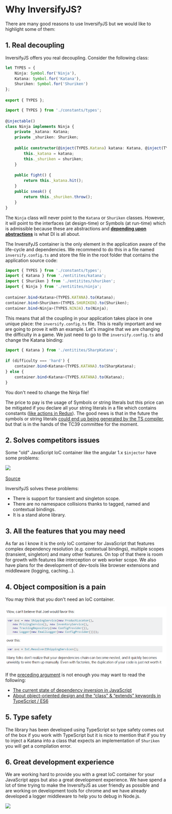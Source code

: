 # Why InversifyJS?

There are many good reasons to use InversifyJS but we would like to highlight some of them:

## 1. Real decoupling

InversifyJS offers you real decoupling. Consider the following class:

```ts
let TYPES = {
	Ninja: Symbol.for('Ninja'),
	Katana: Symbol.for('Katana'),
	Shuriken: Symbol.for('Shuriken')
};

export { TYPES };
```

```ts
import { TYPES } from './constants/types';

@injectable()
class Ninja implements Ninja {
	private _katana: Katana;
	private _shuriken: Shuriken;

	public constructor(@inject(TYPES.Katana) katana: Katana, @inject(TYPES.Shuriken) shuriken: Shuriken) {
		this._katana = katana;
		this._shuriken = shuriken;
	}

	public fight() {
		return this._katana.hit();
	}
	public sneak() {
		return this._shuriken.throw();
	}
}
```

The `Ninja` class will never point to the `Katana` or `Shuriken` classes. However,
it will point to the interfaces (at design-time) or Symbols (at run-time) which is
admissible because these are abstractions and
[**depending upon abstractions**](https://en.wikipedia.org/wiki/Dependency_inversion_principle)
is what DI is all about.

The InversifyJS container is the only element in the application aware of the life-cycle and dependencies.
We recommend to do this in a file named `inversify.config.ts` and store the file in the root folder
that contains the application source code:

```ts
import { TYPES } from './constants/types';
import { Katana } from './entitites/katana';
import { Shuriken } from './entitites/shuriken';
import { Ninja } from './entitites/ninja';

container.bind<Katana>(TYPES.KATANA).to(Katana);
container.bind<Shuriken>(TYPES.SHURIKEN).to(Shuriken);
container.bind<Ninja>(TYPES.NINJA).to(Ninja);
```

This means that all the coupling in your application takes place in one unique place: the `inversify.config.ts` file.
This is really important and we are going to prove it with an example.
Let's imagine that we are changing the difficulty in a game.
We just need to go to the `inversify.config.ts` and change the Katana binding:

```ts
import { Katana } from './entitites/SharpKatana';

if (difficulty === 'hard') {
	container.bind<Katana>(TYPES.KATANA).to(SharpKatana);
} else {
	container.bind<Katana>(TYPES.KATANA).to(Katana);
}
```

You don't need to change the Ninja file!

The price to pay is the usage of Symbols or string literals but this price can be mitigated if you declare all your
string literals in a file which contains constants
([like actions in Redux](https://github.com/reactjs/redux/blob/master/examples/todomvc/src/constants/ActionTypes.js)).
The good news is that in the future the symbols or string literals
[could end up being generated by the TS compiler](https://github.com/Microsoft/TypeScript/issues/2577), but
that is in the hands of the TC39 committee for the moment.

## 2. Solves competitors issues

Some "old" JavaScript IoC container like the angular 1.x `$injector` have some problems:

![](http://i.imgur.com/Y2lRw4N.png)

[Source](https://angular.io/docs/ts/latest/guide/dependency-injection.html)

InversifyJS solves these problems:

-   There is support for transient and singleton scope.
-   There are no namespace collisions thanks to tagged, named and contextual bindings.
-   It is a stand alone library.

## 3. All the features that you may need

As far as I know it is the only IoC container for JavaScript that features complex dependency
resolution (e.g. contextual bindings), multiple scopes (transient, singleton) and many other features.
On top of that there is room for growth with features like interception or web worker scope.
We also have plans for the development of dev-tools like browser extensions and middleware (logging, caching...).

## 4. Object composition is a pain

You may think that you don't need an IoC container.

![](https://raw.githubusercontent.com/inversify/inversify.github.io/master/img/so.png)

If the [preceding argument](http://stackoverflow.com/questions/871405/why-do-i-need-an-ioc-container-as-opposed-to-straightforward-di-code) is not enough you may want to read the following:

-   [The current state of dependency inversion in JavaScript](http://blog.wolksoftware.com/the-current-state-of-dependency-inversion-in-javascript)
-   [About object-oriented design and the “class” & “extends” keywords in TypeScript / ES6](http://blog.wolksoftware.com/about-classes-inheritance-and-object-oriented-design-in-typescript-and-es6)

## 5. Type safety

The library has been developed using TypeScript so type safety comes out of the box if you work
with TypeScript but it is nice to mention that if you try to inject a Katana into a class that
expects an implementation of `Shuriken` you will get a compilation error.

## 6. Great development experience

We are working hard to provide you with a great IoC container for your JavaScript apps but also a great development experience.
We have spend a lot of time trying to make the InversifyJS as user friendly as possible and are working on development tools for chrome and we have already developed a logger middleware to help you to debug in Node.js.

![](http://inversify.io/img/devtools1.png)
